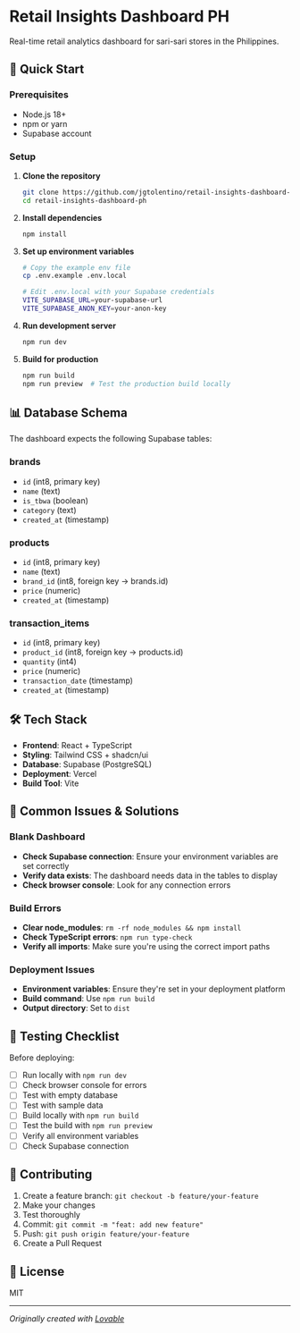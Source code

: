 # Retail Insights Dashboard PH

Real-time retail analytics dashboard for sari-sari stores in the Philippines.

## 🚀 Quick Start

### Prerequisites
- Node.js 18+ 
- npm or yarn
- Supabase account

### Setup

1. **Clone the repository**
   ```bash
   git clone https://github.com/jgtolentino/retail-insights-dashboard-ph.git
   cd retail-insights-dashboard-ph
   ```

2. **Install dependencies**
   ```bash
   npm install
   ```

3. **Set up environment variables**
   ```bash
   # Copy the example env file
   cp .env.example .env.local
   
   # Edit .env.local with your Supabase credentials
   VITE_SUPABASE_URL=your-supabase-url
   VITE_SUPABASE_ANON_KEY=your-anon-key
   ```

4. **Run development server**
   ```bash
   npm run dev
   ```

5. **Build for production**
   ```bash
   npm run build
   npm run preview  # Test the production build locally
   ```

## 📊 Database Schema

The dashboard expects the following Supabase tables:

### brands
- `id` (int8, primary key)
- `name` (text)
- `is_tbwa` (boolean)
- `category` (text)
- `created_at` (timestamp)

### products
- `id` (int8, primary key)
- `name` (text)
- `brand_id` (int8, foreign key → brands.id)
- `price` (numeric)
- `created_at` (timestamp)

### transaction_items
- `id` (int8, primary key)
- `product_id` (int8, foreign key → products.id)
- `quantity` (int4)
- `price` (numeric)
- `transaction_date` (timestamp)
- `created_at` (timestamp)

## 🛠️ Tech Stack

- **Frontend**: React + TypeScript
- **Styling**: Tailwind CSS + shadcn/ui
- **Database**: Supabase (PostgreSQL)
- **Deployment**: Vercel
- **Build Tool**: Vite

## 📝 Common Issues & Solutions

### Blank Dashboard
- **Check Supabase connection**: Ensure your environment variables are set correctly
- **Verify data exists**: The dashboard needs data in the tables to display
- **Check browser console**: Look for any connection errors

### Build Errors
- **Clear node_modules**: `rm -rf node_modules && npm install`
- **Check TypeScript errors**: `npm run type-check`
- **Verify all imports**: Make sure you're using the correct import paths

### Deployment Issues
- **Environment variables**: Ensure they're set in your deployment platform
- **Build command**: Use `npm run build`
- **Output directory**: Set to `dist`

## 🧪 Testing Checklist

Before deploying:
- [ ] Run locally with `npm run dev`
- [ ] Check browser console for errors
- [ ] Test with empty database
- [ ] Test with sample data
- [ ] Build locally with `npm run build`
- [ ] Test the build with `npm run preview`
- [ ] Verify all environment variables
- [ ] Check Supabase connection

## 🤝 Contributing

1. Create a feature branch: `git checkout -b feature/your-feature`
2. Make your changes
3. Test thoroughly
4. Commit: `git commit -m "feat: add new feature"`
5. Push: `git push origin feature/your-feature`
6. Create a Pull Request

## 📄 License

MIT

---

*Originally created with [Lovable](https://lovable.dev/projects/1d517f38-8a42-4920-b574-0a192238853b)*

